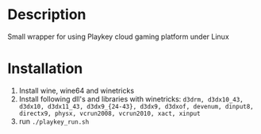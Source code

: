 # Description

Small wrapper for using Playkey cloud gaming platform under Linux

# Installation

1. Install wine, wine64 and winetricks
2. Install following dll's and libraries with winetricks: `d3drm, d3dx10_43, d3dx10, d3dx11_43, d3dx9_{24-43}, d3dx9, d3dxof, devenum, dinput8, directx9, physx, vcrun2008, vcrun2010, xact, xinput`
3. run `./playkey_run.sh`
